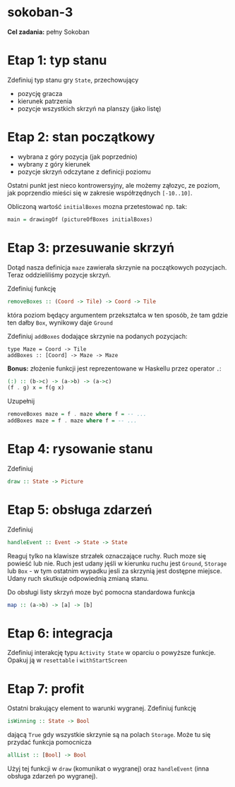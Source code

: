 # sokoban-3

**Cel zadania:** pełny Sokoban

# Etap 1: typ stanu

Zdefiniuj typ stanu gry `State`, przechowujący
* pozycję gracza
* kierunek patrzenia
* pozycje wszystkich skrzyń na planszy (jako listę)

# Etap 2: stan początkowy

* wybrana z góry pozycja (jak poprzednio)
* wybrany z góry kierunek
* pozycje skrzyń odczytane z definicji poziomu

Ostatni punkt jest nieco kontrowersyjny, ale możemy ząłozyc, ze poziom, jak poprzendio mieści się w zakresie współrzędnych `[-10..10]`.

Obliczoną wartość `initialBoxes` mozna przetestować np. tak:

```haskell
main = drawingOf (pictureOfBoxes initialBoxes)
```

# Etap 3: przesuwanie skrzyń

Dotąd nasza definicja `maze` zawierała skrzynie na początkowych pozycjach. Teraz oddzieliliśmy pozycje skrzyń.

Zdefiniuj funkcję

```haskell
removeBoxes :: (Coord -> Tile) -> Coord -> Tile
```

która poziom  będący argumentem przekształca w ten sposób, że tam gdzie ten dałby `Box`, wynikowy daje `Ground`

Zdefiniuj `addBoxes` dodające skrzynie na podanych pozycjach:

```
type Maze = Coord -> Tile
addBoxes :: [Coord] -> Maze -> Maze
```


**Bonus:** złożenie funkcji jest reprezentowane w Haskellu przez operator `.`:

```haskell
(:) :: (b->c) -> (a->b) -> (a->c)
(f . g) x = f(g x)
```

Uzupełnij

```haskell
removeBoxes maze = f . maze where f = -- ...
addBoxes maze = f . maze where f = -- ...
```

# Etap 4: rysowanie stanu

Zdefiniuj
```haskell
draw :: State -> Picture
```

# Etap 5: obsługa zdarzeń

Zdefiniuj
```haskell
handleEvent :: Event -> State -> State
```

Reaguj tylko na klawisze strzałek oznaczające ruchy. Ruch moze się powieść lub nie.
Ruch jest udany jęśli w kierunku ruchu jest `Ground`, `Storage` lub `Box` - w tym ostatnim wypadku jesli za skrzynią jest dostępne miejsce. Udany ruch skutkuje odpowiednią zmianą stanu.

Do obsługi listy skrzyń moze być pomocna standardowa funkcja

```haskell
map :: (a->b) -> [a] -> [b]
```

# Etap 6: integracja

Zdefiniuj interakcję typu `Activity State` w oparciu o powyższe funkcje. Opakuj ją w `resettable` i `withStartScreen`

# Etap 7: profit

Ostatni brakujący element to warunki wygranej. Zdefiniuj funkcję

```haskell
isWinning :: State -> Bool
```

dającą `True` gdy wszystkie skrzynie są na polach `Storage`. Może tu się przydać funkcja pomocnicza 
```haskell
allList :: [Bool] -> Bool
```
Użyj tej funkcji w `draw` (komunikat o wygranej) oraz `handleEvent` (inna obsługa zdarzeń po wygranej).
